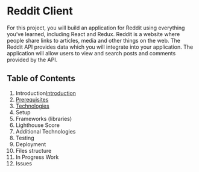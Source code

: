 # Reddit Client

For this project, you will build an application for Reddit using everything you’ve learned, including React and Redux. Reddit is a website where people share links to articles, media and other things on the web. The Reddit API provides data which you will integrate into your application. The application will allow users to view and search posts and comments provided by the API.

## Table of Contents
1. Introduction[Introduction](https://github.com/Jkalio52/reddit-client#Introduction)
2. [Prerequisites](https://github.com/Jkalio52/reddit-client#Prerequisites)
3. [Technologies](https://github.com/Jkalio52/reddit-client#Technologies)
4. Setup
5. Frameworks (libraries)
6. Lighthouse Score
7. Additional Technologies
8. Testing
9. Deployment
10. Files structure
11. In Progress Work
12. Issues
